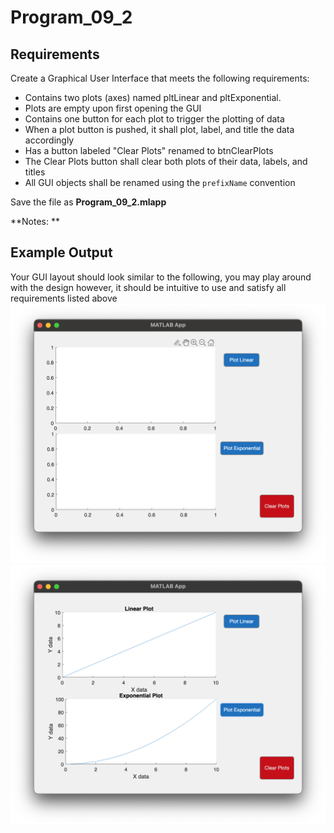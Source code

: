 # Program\_09\_2
## Requirements
Create a Graphical User Interface that meets the following requirements:
* Contains two plots (axes) named pltLinear and pltExponential.
* Plots are empty upon first opening the GUI
* Contains one button for each plot to trigger the plotting of data
* When a plot button is pushed, it shall plot, label, and title the data accordingly
* Has a button labeled "Clear Plots" renamed to btnClearPlots
* The Clear Plots button shall clear both plots of their data, labels, and titles
* All GUI objects shall be renamed using the `prefixName` convention

Save the file as **Program_09_2.mlapp**

**Notes: **

## Example Output
Your GUI layout should look similar to the following, you may play around with the design however, it should be intuitive to use and satisfy all requirements listed above
![Program_09_2_Example_Output_1.png](images/Program_09_2_Example_Output_1.png "Program_09_2_Example_Output_1.png")
![Program_09_2_Example_Output_2.png](images/Program_09_2_Example_Output_2.png)
